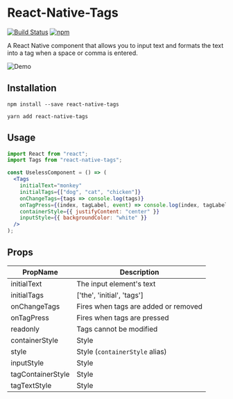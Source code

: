 # React-Native-Tags

[![Build Status](https://travis-ci.org/peterp/react-native-tags.svg?branch=master)](https://travis-ci.org/peterp/react-native-tags)
[![npm](https://img.shields.io/npm/dt/express.svg)](https://www.npmjs.com/package/react-native-tags)

A React Native component that allows you to input text and formats the text
into a tag when a space or comma is entered.

![Demo](https://camo.githubusercontent.com/e3d6f3f87e625ad787bda1e7b518307d29d21a23/68747470733a2f2f6d656469612e67697068792e636f6d2f6d656469612f6c34394a5036786c6847723138795a46652f67697068792e676966)

## Installation

```terminal
npm install --save react-native-tags
```

```terminal
yarn add react-native-tags
```

## Usage

```jsx
import React from "react";
import Tags from "react-native-tags";

const UselessComponent = () => (
  <Tags
    initialText="monkey"
    initialTags={["dog", "cat", "chicken"]}
    onChangeTags={tags => console.log(tags)}
    onTagPress={(index, tagLabel, event) => console.log(index, tagLabel, event)}
    containerStyle={{ justifyContent: "center" }}
    inputStyle={{ backgroundColor: "white" }}
  />
);
```

## Props

| PropName          | Description                          |
| ----------------- | ------------------------------------ |
| initialText       | The input element's text             |
| initialTags       | ['the', 'initial', 'tags']           |
| onChangeTags      | Fires when tags are added or removed |
| onTagPress        | Fires when tags are pressed          |
| readonly          | Tags cannot be modified              |
| containerStyle    | Style                                |
| style             | Style (`containerStyle` alias)       |
| inputStyle        | Style                                |
| tagContainerStyle | Style                                |
| tagTextStyle      | Style                                |
